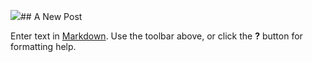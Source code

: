 ![]({{site.baseurl}}//heart.svg)## A New Post

Enter text in [Markdown](http://daringfireball.net/projects/markdown/). Use the toolbar above, or click the **?** button for formatting help.
